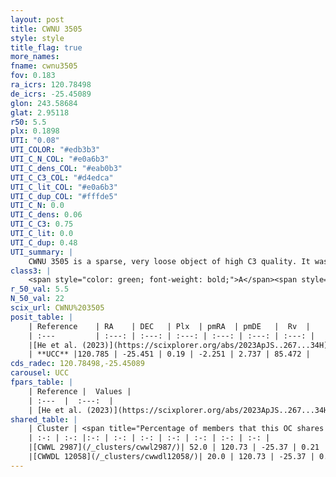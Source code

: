 ```yaml
---
layout: post
title: CWNU 3505
style: style
title_flag: true
more_names: 
fname: cwnu3505
fov: 0.183
ra_icrs: 120.78498
de_icrs: -25.45089
glon: 243.58684
glat: 2.95118
r50: 5.5
plx: 0.1898
UTI: "0.08"
UTI_COLOR: "#edb3b3"
UTI_C_N_COL: "#e0a6b3"
UTI_C_dens_COL: "#eab0b3"
UTI_C_C3_COL: "#d4edca"
UTI_C_lit_COL: "#e0a6b3"
UTI_C_dup_COL: "#fffde5"
UTI_C_N: 0.0
UTI_C_dens: 0.06
UTI_C_C3: 0.75
UTI_C_lit: 0.0
UTI_C_dup: 0.48
UTI_summary: |
    CWNU 3505 is a sparse, very loose object of high C3 quality. It was recently reported in the literature.<br><br><span style="color: #99180f; font-weight: bold;">Warning: </span>This is possibly a duplicated object, which shares a significant percentage of members with at least one previously reported entry.<br><br><span style="color: #99180f; font-weight: bold;">Warning: </span>contains less than 25 stars with <i>P>0.5</i> estimated.
class3: |
    <span style="color: green; font-weight: bold;">A</span><span style="color: #FFC300; font-weight: bold;">B</span>
r_50_val: 5.5
N_50_val: 22
scix_url: CWNU%203505
posit_table: |
    | Reference    | RA    | DEC   | Plx  | pmRA  | pmDE   |  Rv  |
    | :---         | :---: | :---: | :---: | :---: | :---: | :---: |
    |[He et al. (2023)](https://scixplorer.org/abs/2023ApJS..267...34H) | 120.8 | -25.453 | 0.186 | -2.243 | 2.738 | 105.22 |
    | **UCC** |120.785 | -25.451 | 0.19 | -2.251 | 2.737 | 85.472 | 
cds_radec: 120.78498,-25.45089
carousel: UCC
fpars_table: |
    | Reference |  Values |
    | :---  |  :---:  |
    | [He et al. (2023)](https://scixplorer.org/abs/2023ApJS..267...34H) | `A0=0.3, m-M=13.3, logA=8.8` |
shared_table: |
    | Cluster | <span title="Percentage of members that this OC shares with the ones listed">%</span>   | RA   | DEC   | Plx   | pmRA  | pmDE  | Rv | UTI |
    | :-: | :-: |:-: | :-: | :-: | :-: | :-: | :-: | :-: |
    |[CWWL 2987](/_clusters/cwwl2987/)| 52.0 | 120.73 | -25.37 | 0.21 | -2.21 | 2.72 | 85.47 |0.06 |
    |[CWWDL 12058](/_clusters/cwwdl12058/)| 20.0 | 120.73 | -25.37 | 0.23 | -2.13 | 2.61 | -- |0.06 |
---
```


